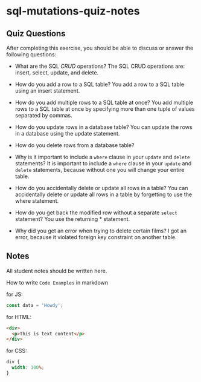 # sql-mutations-quiz-notes

## Quiz Questions

After completing this exercise, you should be able to discuss or answer the following questions:

- What are the SQL _CRUD_ operations?
  The SQL CRUD operations are: insert, select, update, and delete.

- How do you add a row to a SQL table?
  You add a row to a SQL table using an insert statement.

- How do you add multiple rows to a SQL table at once?
  You add multiple rows to a SQL table at once by specifying more than one tuple of values separated by commas.

- How do you update rows in a database table?
  You can update the rows in a database using the update statement.

- How do you delete rows from a database table?

- Why is it important to include a `where` clause in your `update` and `delete` statements?
  It is important to include a `where` clause in your `update` and `delete` statements, because without one you will change your entire table.

- How do you accidentally delete or update all rows in a table?
  You can accidentally delete or update all rows in a table by forgetting to use the where statement.

- How do you get back the modified row without a separate `select` statement?
  You use the returning \* statement.

- Why did you get an error when trying to delete certain films?
  I got an error, because it violated foreign key constraint on another table.

## Notes

All student notes should be written here.

How to write `Code Examples` in markdown

for JS:

```javascript
const data = 'Howdy';
```

for HTML:

```html
<div>
  <p>This is text content</p>
</div>
```

for CSS:

```css
div {
  width: 100%;
}
```
